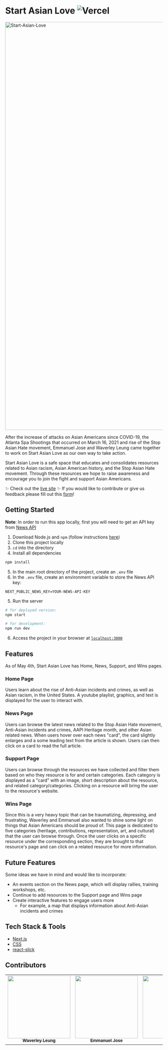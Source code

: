 # Start Asian Love ![Vercel](http://therealsujitk-vercel-badge.vercel.app/?app=therealsujitk-vercel-badge)

<img width="1302" alt="Start-Asian-Love" src="https://user-images.githubusercontent.com/62153993/118204100-7ab1d400-b42b-11eb-85d6-50ba93df02a3.png">

After the increase of attacks on Asian Americans since COVID-19, the Atlanta Spa Shootings that occurred on March 16, 2021 and rise of the Stop Asian Hate movement, Emmanuel Jose and Waverley Leung came together to work on Start Asian Love as our own way to take action. 

Start Asian Love is a safe space that educates and consolidates resources related to Asian racism, Asian American history, and the Stop Asian Hate movement. Through these resources we hope to raise awareness and encourage you to join the fight and support Asian Americans.

✨ Check out the [live site](https://start-asian-love.vercel.app/) ✨ If you would like to contribute or give us feedback please fill out this [form](https://forms.gle/LQtZ5xgr16htNhdZ8)!

## Getting Started
**Note**: In order to run this app locally, first you will need to get an API key from [News API](https://newsapi.org/)
1. Download Node.js and `npm` (follow instructions [here](https://nodejs.org/en/))
2. Clone this project locally
3. `cd` into the directory
4. Install all dependencies
```bash
npm install
```
5. In the main root directory of the project, create an `.env` file
6. In the `.env` file, create an environment variable to store the News API key:
```
NEXT_PUBLIC_NEWS_KEY=YOUR-NEWS-API-KEY
```
5. Run the server
```bash
# for deployed version:
npm start

# for development:
npm run dev
```
6. Access the project in your browser at [`localhost:3000`](http://localhost:3000)

## Features
As of May 4th, Start Asian Love has Home, News, Support, and Wins pages.

### Home Page
Users learn about the rise of Anti-Asian incidents and crimes, as well as Asian racism, in the United States. A youtube playlist, graphics, and text is displayed for the user to interact with.

### News Page
Users can browse the latest news related to the Stop Asian Hate movement, Anti-Asian incidents and crimes, AAPI Heritage month, and other Asian related news. When users hover over each news "card", the card slightly enlarges and a some leading text from the article is shown. Users can then click on a card to read the full article.

### Support Page
Users can browse through the resources we have collected and filter them based on who they resource is for and certain categories. Each category is displayed as a "card" with an image, short description about the resource, and related category/categories. Clicking on a resource will bring the user to the resource's website.

### Wins Page
Since this is a very heavy topic that can be traumatizing, depressing, and frustrating, Waverley and Emmanuel also wanted to shine some light on things that Asian Americans should be proud of. This page is dedicated to five categories (heritage, contributions, representation, art, and cultural) that the user can browse through. Once the user clicks on a specific resource under the corresponding section, they are brought to that resource's page and can click on a related resource for more information.

## Future Features
Some ideas we have in mind and would like to incorporate:
* An events section on the News page, which will display rallies, training workshops, etc. 
* Continue to add resources to the Support page and Wins page
* Create interactive features to engage users more
   * For example, a map that displays information about Anti-Asian incidents and crimes

## Tech Stack & Tools
* [Next.js](https://nextjs.org)
* [CSS](https://css-tricks.com)
* [react-slick](https://www.npmjs.com/package/react-slick)

## Contributors
<table>
  <tr>
    <td align="center">
      <a href="https://github.com/wlcreate">
        <img src="https://avatars0.githubusercontent.com/u/62153993?s=460&v=4" width="200px;" alt=""/><br/><sub><b>Waverley Leung</b></sub>
      </a>         
    </td>
    <td align="center">
      <a href="https://github.com/emjose">
        <img src="https://avatars.githubusercontent.com/u/61435324?v=4" width="200px;" alt=""/><br/>
        <sub><b>Emmanuel Jose</b></sub>
      </a>         
    </td>
    <td align="center">
      <a href="https://github.com/sandaiiyahh">
        <img src="https://avatars.githubusercontent.com/u/60532744?v=4" width="200px;" alt=""/><br/>
        <sub><b>Sandy Dai</b></sub>
      </a>         
    </td>
  </tr>
</table>
